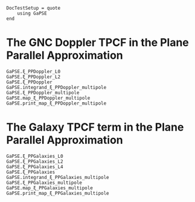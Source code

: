```@meta
DocTestSetup = quote
    using GaPSE
end
```

# The GNC Doppler TPCF in the Plane Parallel Approximation

```@docs
GaPSE.ξ_PPDoppler_L0
GaPSE.ξ_PPDoppler_L2
GaPSE.ξ_PPDoppler
GaPSE.integrand_ξ_PPDoppler_multipole
GaPSE.ξ_PPDoppler_multipole
GaPSE.map_ξ_PPDoppler_multipole
GaPSE.print_map_ξ_PPDoppler_multipole
```


# The Galaxy TPCF term in the Plane Parallel Approximation

```@docs
GaPSE.ξ_PPGalaxies_L0
GaPSE.ξ_PPGalaxies_L2
GaPSE.ξ_PPGalaxies_L4
GaPSE.ξ_PPGalaxies
GaPSE.integrand_ξ_PPGalaxies_multipole
GaPSE.ξ_PPGalaxies_multipole
GaPSE.map_ξ_PPGalaxies_multipole
GaPSE.print_map_ξ_PPGalaxies_multipole
```
